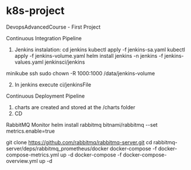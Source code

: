 # k8s-project
DevopsAdvancedCourse - First Project

Continuous Integration Pipeline
1) Jenkins instalation:
cd jenkins
kubectl apply -f jenkins-sa.yaml
kubectl apply -f jenkins-volume.yaml
helm install jenkins -n jenkins -f jenkins-values.yaml jenkinsci/jenkins

minikube ssh
sudo chown -R 1000:1000 /data/jenkins-volume

2) In jenkins execute ci/jenkinsFile


Continuous Deployment Pipeline
1) charts are created and stored at the /charts folder
2) CD


RabbitMQ Monitor
helm install rabbitmq bitnami/rabbitmq --set metrics.enable=true

git clone https://github.com/rabbitmq/rabbitmq-server.git
cd rabbitmq-server/deps/rabbitmq_prometheus/docker
docker-compose -f docker-compose-metrics.yml up -d
docker-compose -f docker-compose-overview.yml up -d
